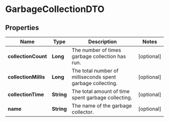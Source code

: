 # GarbageCollectionDTO

## Properties
Name | Type | Description | Notes
------------ | ------------- | ------------- | -------------
**collectionCount** | **Long** | The number of times garbage collection has run. |  [optional]
**collectionMillis** | **Long** | The total number of milliseconds spent garbage collecting. |  [optional]
**collectionTime** | **String** | The total amount of time spent garbage collecting. |  [optional]
**name** | **String** | The name of the garbage collector. |  [optional]
